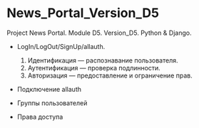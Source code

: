 # News_Portal_Version_D5

Project News Portal. Module D5. Version_D5. Python & Django. 
+ LogIn/LogOut/SignUp/allauth.

	1. Идентификация — распознавание пользователя.
	2. Аутентификация — проверка подлинности.
	3. Авторизация — предоставление и ограничение прав.

- Подключение allauth

- Группы пользователей

- Права доступа
